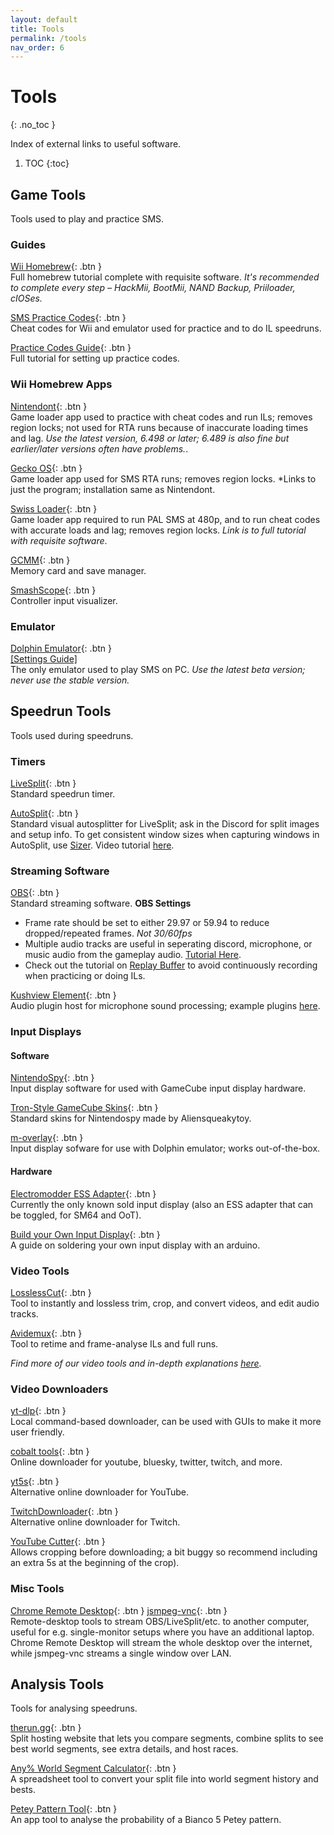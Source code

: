 ```yaml
---
layout: default
title: Tools
permalink: /tools
nav_order: 6
---
```


# Tools
{: .no_toc }

Index of external links to useful software.

1. TOC
{:toc}

## Game Tools
Tools used to play and practice SMS.

### Guides  
[Wii Homebrew](https://wii.guide){: .btn }  
Full homebrew tutorial complete with requisite software. *It's recommended to complete every step – HackMii, BootMii, NAND Backup, Priiloader, cIOSes.*

[SMS Practice Codes](https://gct.zint.ch){: .btn }  
Cheat codes for Wii and emulator used for practice and to do IL speedruns.

[Practice Codes Guide](https://gct.zint.ch/guide.html){: .btn }  
Full tutorial for setting up practice codes.

### Wii Homebrew Apps

[Nintendont](https://zint.ch/NintendontPackager/){: .btn }  
Game loader app used to practice with cheat codes and run ILs; removes region locks; not used for RTA runs because of inaccurate loading times and lag. *Use the latest version, 6.498 or later; 6.489 is also fine but earlier/later versions often have problems.*.

[Gecko OS](https://wiibrew.org/w/images/d/dd/Gecko1931.zip){: .btn }  
Game loader app used for SMS RTA runs; removes region locks. *Links to just the program; installation same as Nintendont.

[Swiss Loader](https://gist.github.com/siemkechester/089e5e1ecc8cec122f2ae2655afe79cb){: .btn }  
Game loader app required to run PAL SMS at 480p, and to run cheat codes with accurate loads and lag; removes region locks. *Link is to full tutorial with requisite software*.

[GCMM](https://github.com/suloku/gcmm/releases){: .btn }  
Memory card and save manager.  

[SmashScope](https://compendium.dol-003.info/smashscope){: .btn }  
Controller input visualizer.  

### Emulator
[Dolphin Emulator](https://dolphin-emu.org/download/){: .btn }  
[\[Settings Guide\]](https://imgur.com/a/qj6vrmM)  
The only emulator used to play SMS on PC. *Use the latest beta version; never use the stable version.*  

## Speedrun Tools
Tools used during speedruns.

### Timers
[LiveSplit](https://livesplit.org/downloads/){: .btn }  
Standard speedrun timer.

[AutoSplit](https://github.com/Toufool/Auto-Split/releases/){: .btn }  
Standard visual autosplitter for LiveSplit; ask in the Discord for split images and setup info. To get consistent window sizes when capturing windows in AutoSplit, use [Sizer](http://www.brianapps.net/sizer/). Video tutorial [here](https://youtu.be/Egink_DaBiE).

### Streaming Software
[OBS](https://obsproject.com/download){: .btn }  
Standard streaming software.
**OBS Settings**  
- Frame rate should be set to either 29.97 or 59.94 to reduce dropped/repeated frames. *Not 30/60fps*  
- Multiple audio tracks are useful in seperating discord, microphone, or music audio from the gameplay audio. [Tutorial Here](https://www.youtube.com/watch?v=h1MjrylqbTc).  
- Check out the tutorial on [Replay Buffer](https://smscommunity.github.io/sms-guide/info/video-tools/#recording-short-videos) to avoid continuously recording when practicing or doing ILs.  

[Kushview Element](https://github.com/kushview/Element){: .btn }  
Audio plugin host for microphone sound processing; example plugins [here](https://www.reaper.fm/reaplugs/).

### Input Displays
#### Software
[NintendoSpy](https://github.com/jaburns/NintendoSpy){: .btn }  
Input display software for used with GameCube input display hardware.

[Tron-Style GameCube Skins](https://drive.google.com/drive/folders/1y-pLcrQwD9EqCu9EH1ZFJZDNtTmmrbhR){: .btn }  
Standard skins for Nintendospy made by Aliensqueakytoy.  

[m-overlay](https://github.com/bkacjios/m-overlay){: .btn }  
Input display sofware for use with Dolphin emulator; works out-of-the-box.  

#### Hardware
[Electromodder ESS Adapter](https://www.electromodder.co.uk/wii_vc_adapter){: .btn }  
Currently the only known sold input display (also an ESS adapter that can be toggled, for SM64 and OoT).  

[Build your Own Input Display](https://retro-spy.com/wiki/gamecube-on-arduino-getting-started){: .btn }  
A guide on soldering your own input display with an arduino.  

### Video Tools
[LosslessCut](https://github.com/mifi/lossless-cut){: .btn }  
Tool to instantly and lossless trim, crop, and convert videos, and edit audio tracks.  

[Avidemux](https://avidemux.sourceforge.net/download.html){: .btn }  
Tool to retime and frame-analyse ILs and full runs.  

*Find more of our video tools and in-depth explanations [here](https://smscommunity.github.io/sms-guide/info/video-tools/).*

### Video Downloaders  
[yt-dlp](https://github.com/yt-dlp/yt-dlp){: .btn }  
Local command-based downloader, can be used with GUIs to make it more user friendly.  

[cobalt tools](https://cobalt.tools/){: .btn }  
Online downloader for youtube, bluesky, twitter, twitch, and more.  

[yt5s](https://yt5s.best/enlv101/){: .btn }  
Alternative online downloader for YouTube.  

[TwitchDownloader](https://github.com/lay295/TwitchDownloader){: .btn }  
Alternative online downloader for Twitch.  

[YouTube Cutter](https://youtube-cutter.org/){: .btn }  
Allows cropping before downloading; a bit buggy so recommend including an extra 5s at the beginning of the crop).  

### Misc Tools
[Chrome Remote Desktop](https://remotedesktop.google.com/){: .btn } [jsmpeg-vnc](https://github.com/phoboslab/jsmpeg-vnc){: .btn }  
Remote-desktop tools to stream OBS/LiveSplit/etc. to another computer, useful for e.g. single-monitor setups where you have an additional laptop. Chrome Remote Desktop will stream the whole desktop over the internet, while jsmpeg-vnc streams a single window over LAN.

## Analysis Tools
Tools for analysing speedruns.

[therun.gg](https://therun.gg/){: .btn }  
Split hosting website that lets you compare segments, combine splits to see best world segments, see extra details, and host races.  

[Any% World Segment Calculator](https://docs.google.com/spreadsheets/d/1v-FhUuG77YuWI8zTrCd8S8TZYM0V2JDqHzhaFiLHn8E/edit?usp=sharing){: .btn }  
A spreadsheet tool to convert your split file into world segment history and bests.

[Petey Pattern Tool](https://naosanpoyo.github.io/PeteyPattern/){: .btn }  
An app tool to analyse the probability of a Bianco 5 Petey pattern.
